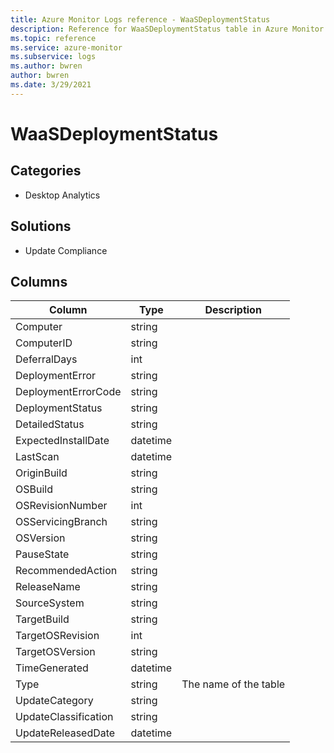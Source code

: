 ```yaml
---
title: Azure Monitor Logs reference - WaaSDeploymentStatus
description: Reference for WaaSDeploymentStatus table in Azure Monitor Logs.
ms.topic: reference
ms.service: azure-monitor
ms.subservice: logs
ms.author: bwren
author: bwren
ms.date: 3/29/2021
---
```


# WaaSDeploymentStatus

 

## Categories

- Desktop Analytics
## Solutions

- Update Compliance




## Columns

|Column|Type|Description|
|---|---|---|
|Computer|string||
|ComputerID|string||
|DeferralDays|int||
|DeploymentError|string||
|DeploymentErrorCode|string||
|DeploymentStatus|string||
|DetailedStatus|string||
|ExpectedInstallDate|datetime||
|LastScan|datetime||
|OriginBuild|string||
|OSBuild|string||
|OSRevisionNumber|int||
|OSServicingBranch|string||
|OSVersion|string||
|PauseState|string||
|RecommendedAction|string||
|ReleaseName|string||
|SourceSystem|string||
|TargetBuild|string||
|TargetOSRevision|int||
|TargetOSVersion|string||
|TimeGenerated|datetime||
|Type|string|The name of the table|
|UpdateCategory|string||
|UpdateClassification|string||
|UpdateReleasedDate|datetime||
